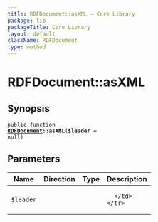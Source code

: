 ```yaml
---
title: RDFDocument::asXML — Core Library
package: lib
packageTitle: Core Library
layout: default
className: RDFDocument
type: method
---
```


# RDFDocument::asXML

## Synopsis

<code>public function <b><a href="RDFDocument">RDFDocument</a>::asXML</b>(<b>$leader</b> = null)</code>

## Parameters

<table>
  <thead>
    <tr>
      <th>Name</th>
      <th>Direction</th>
      <th>Type</th>
      <th>Description</th>
    </tr>
  </thead>
  <tbody>
    <tr>
      <td><code>$leader</code>
      <td><i></i></td>
      <td></td>
      <td>

      </td>
    </tr>
  </tbody>
</table>

